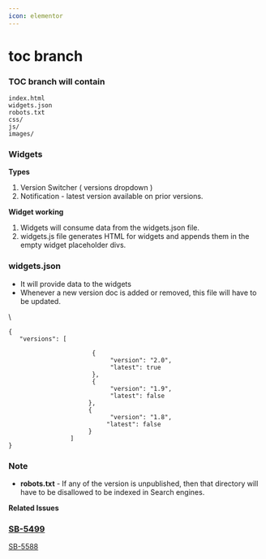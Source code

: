 ```yaml
---
icon: elementor
---
```


# toc branch

### TOC branch will contain <a href="#tocbranch-tocbranchwillcontain" id="tocbranch-tocbranchwillcontain"></a>

```
index.html
widgets.json
robots.txt
css/
js/
images/
```

### Widgets <a href="#tocbranch-widgets" id="tocbranch-widgets"></a>

**Types**&#x20;

1. Version Switcher ( versions dropdown )
2. Notification - latest version available on prior versions.

**Widget working**

1. Widgets will consume data from the widgets.json file.
2. widgets.js file generates HTML for widgets and appends them in the empty widget placeholder divs.

### widgets.json <a href="#tocbranch-widgets.json" id="tocbranch-widgets.json"></a>

* It will provide data to the widgets
* Whenever a new version doc is added or removed, this file will have to be updated.&#x20;

\


```
{
   "versions": [

                       {
                            "version": "2.0",
                            "latest": true
                       },
                       {
                            "version": "1.9",
                            "latest": false
                      },
                      {
                            "version": "1.8",
                           "latest": false
                      }
                 ]
}
```

### Note <a href="#tocbranch-note" id="tocbranch-note"></a>

* **robots.txt**  - If any of the version is unpublished, then that directory will have to be disallowed to be indexed in Search engines.

**Related Issues**

### [SB-5499](https://project-sunbird.atlassian.net/browse/SB-5499?src=confmacro) <a href="#tocbranch-systemjirakey-summary-type-created-updated-due-assignee-reporter-priority-status-resolutio" id="tocbranch-systemjirakey-summary-type-created-updated-due-assignee-reporter-priority-status-resolutio"></a>

[SB-5588](https://project-sunbird.atlassian.net/browse/SB-5588?src=confmacro)
